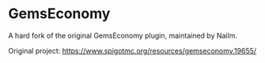 # GemsEconomy

A hard fork of the original GemsEconomy plugin, maintained by Nailm.

Original project: https://www.spigotmc.org/resources/gemseconomy.19655/
